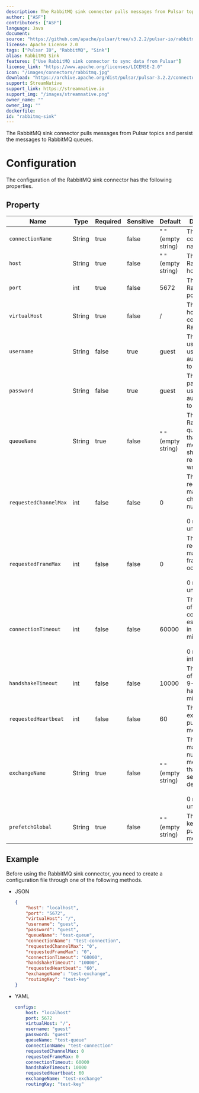 ```yaml
---
description: The RabbitMQ sink connector pulls messages from Pulsar topics and persist the messages to RabbitMQ queues.
author: ["ASF"]
contributors: ["ASF"]
language: Java
document:
source: "https://github.com/apache/pulsar/tree/v3.2.2/pulsar-io/rabbitmq"
license: Apache License 2.0
tags: ["Pulsar IO", "RabbitMQ", "Sink"]
alias: RabbitMQ Sink
features: ["Use RabbitMQ sink connector to sync data from Pulsar"]
license_link: "https://www.apache.org/licenses/LICENSE-2.0"
icon: "/images/connectors/rabbitmq.jpg"
download: "https://archive.apache.org/dist/pulsar/pulsar-3.2.2/connectors/pulsar-io-rabbitmq-3.2.2.nar"
support: StreamNative
support_link: https://streamnative.io
support_img: "/images/streamnative.png"
owner_name: ""
owner_img: ""
dockerfile: 
id: "rabbitmq-sink"
---
```


The RabbitMQ sink connector pulls messages from Pulsar topics and persist the messages to RabbitMQ queues.


# Configuration 

The configuration of the RabbitMQ sink connector has the following properties.


## Property

| Name                  | Type   | Required | Sensitive | Default            | Description                                                                            |
|-----------------------|--------|----------|-----------|--------------------|----------------------------------------------------------------------------------------|
| `connectionName`      | String | true     | false     | " " (empty string) | The connection name.                                                                   |
| `host`                | String | true     | false     | " " (empty string) | The RabbitMQ host.                                                                     |
| `port`                | int    | true     | false     | 5672               | The RabbitMQ port.                                                                     |
| `virtualHost`         | String | true     | false     | /                  | The virtual host used to connect to RabbitMQ.                                          |
| `username`            | String | false    | true      | guest              | The username used to authenticate to RabbitMQ.                                         |
| `password`            | String | false    | true      | guest              | The password used to authenticate to RabbitMQ.                                         |
| `queueName`           | String | true     | false     | " " (empty string) | The RabbitMQ queue name that messages should be read from or written to.               |
| `requestedChannelMax` | int    | false    | false     | 0                  | The initially requested maximum channel number. <br><br>0 means unlimited.             |
| `requestedFrameMax`   | int    | false    | false     | 0                  | The initially requested maximum frame size in octets. <br><br>0 means unlimited.       |
| `connectionTimeout`   | int    | false    | false     | 60000              | The timeout of TCP connection establishment in milliseconds. <br><br>0 means infinite. |
| `handshakeTimeout`    | int    | false    | false     | 10000              | The timeout of AMQP0-9-1 protocol handshake in milliseconds.                           |
| `requestedHeartbeat`  | int    | false    | false     | 60                 | The exchange to publish messages.                                                      |
| `exchangeName`        | String | true     | false     | " " (empty string) | The maximum number of messages that the server delivers.<br><br> 0 means unlimited.    |
| `prefetchGlobal`      | String | true     | false     | " " (empty string) | The routing key used to publish messages.                                              |


## Example

Before using the RabbitMQ sink connector, you need to create a configuration file through one of the following methods.

* JSON 

    ```json
    {
        "host": "localhost",
        "port": "5672",
        "virtualHost": "/",
        "username": "guest",
        "password": "guest",
        "queueName": "test-queue",
        "connectionName": "test-connection",
        "requestedChannelMax": "0",
        "requestedFrameMax": "0",
        "connectionTimeout": "60000",
        "handshakeTimeout": "10000",
        "requestedHeartbeat": "60",
        "exchangeName": "test-exchange",
        "routingKey": "test-key"
    }
    ```

* YAML

    ```yaml
    configs:
        host: "localhost"
        port: 5672
        virtualHost: "/",
        username: "guest"
        password: "guest"
        queueName: "test-queue"
        connectionName: "test-connection"
        requestedChannelMax: 0
        requestedFrameMax: 0
        connectionTimeout: 60000
        handshakeTimeout: 10000
        requestedHeartbeat: 60
        exchangeName: "test-exchange"
        routingKey: "test-key"
    ```

